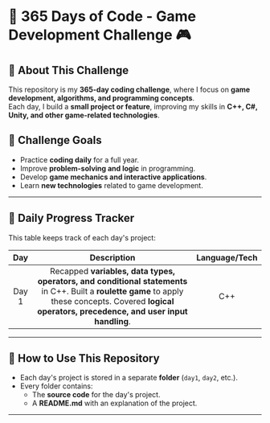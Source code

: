 # 🚀 365 Days of Code - Game Development Challenge 🎮

## **📌 About This Challenge**
This repository is my **365-day coding challenge**, where I focus on **game development, algorithms, and programming concepts**.  
Each day, I build a **small project or feature**, improving my skills in **C++, C#, Unity, and other game-related technologies**.

## **📌 Challenge Goals**
- Practice **coding daily** for a full year.
- Improve **problem-solving and logic** in programming.
- Develop **game mechanics and interactive applications**.
- Learn **new technologies** related to game development.

---

## **📌 Daily Progress Tracker**
This table keeps track of each day's project:

| **Day**   | **Description** | **Language/Tech** |
|:-----------:|:----------------:|:-----------------:|
| Day 1     | Recapped **variables, data types, operators, and conditional statements** in C++. Built a **roulette game** to apply these concepts. Covered **logical operators, precedence, and user input handling**.| C++ |

---

## **📌 How to Use This Repository**
- Each day's project is stored in a separate **folder** (`day1`, `day2`, etc.).
- Every folder contains:
  - The **source code** for the day's project.
  - A **README.md** with an explanation of the project.

---


